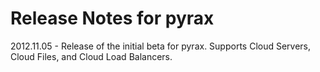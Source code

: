 # Release Notes for pyrax

2012.11.05 - Release of the initial beta for pyrax. Supports Cloud Servers, Cloud Files, and Cloud Load Balancers.
